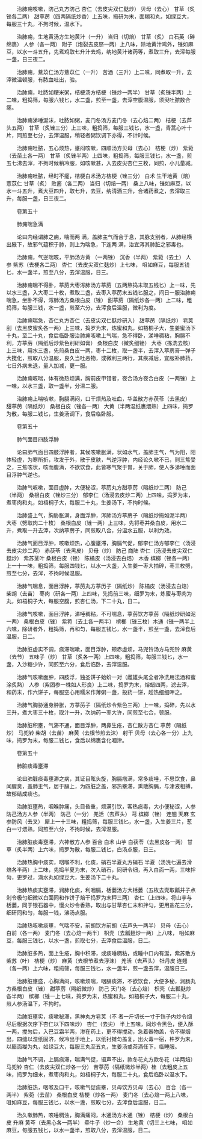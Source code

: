 <!-- { "loadSidebar": true } -->
　　治肺痈咳嗽，防己丸方防己 杏仁（去皮尖双仁麸炒） 贝母（去心） 甘草（炙锉各二两） 甜葶苈（四两隔纸炒香）上五味，捣研为末，面糊和丸，如绿豆大，每服三十丸，不拘时候，温水下。

　　治肺痈，生地黄汤方生地黄汁（一升） 当归（切焙） 甘草（炙） 白石英（碎绵裹） 人参（各一两） 附子（炮裂去皮脐一两）上八味，除地黄汁鸡外，锉如麻豆，以水一斗五升，先煮鸡取七升汁去鸡，纳地黄汁诸药等，煮取三升，去滓每服一盏，日三夜二。

　　治肺痈，薏苡仁汤方薏苡仁（一升） 苦酒（三升）上二味，同煮取一升，去滓微温顿服，有脓血吐出，验。

　　治肺痈，吐脓如粳米粥，桔梗汤方桔梗（锉炒一两半） 甘草（炙锉半两）上二味，粗捣筛，每服六钱匕，水二盏，煎至一盏，去滓空腹温服，须臾吐脓数合瘥。

　　治肺痈涕唾涎沫，吐脓如粥，麦门冬汤方麦门冬（去心焙二两） 桔梗（去芦头五两） 甘草（炙锉三分）上三味，粗捣筛，每服三钱匕，水一盏，青蒿心叶十片，同煎至七分，去滓温服，稍轻者粥饮调下亦得，不计时候。

　　治肺痈吐脓，五心烦热，壅闷咳嗽，四顺汤方贝母（去心） 桔梗（炒） 紫菀（去苗土各一两） 甘草（炙锉半两）上四味，粗捣筛，每服三钱匕，水一盏，煎五七沸去滓，不拘时候稍冷服，如咳嗽甚，入去皮尖杏仁三枚，同煎，小儿量减。

　　治肺痈吐脓，经时不瘥，桔梗白术汤方桔梗（锉三分） 白术 生干地黄（焙） 薏苡仁 甘草（炙） 败酱（各二两） 当归（切焙一两） 桑上八味，锉如麻豆，以水一斗五升，煮大豆四升，取七升，去豆，纳清酒三升，合诸药煮之，去滓取三升，每服一盏，日三夜二。

　　卷第五十

　　肺痈喘急满

　　论曰内经谓肺之痈，喘而两 满，盖肺主气而合于息，其脉支别者，从肺经横出腋下，故邪气蕴积于肺，则上为喘急，下连两 满，治宜泻其肺脏之邪毒也。

　　治肺痈，气逆喘咳，平肺汤方黄 （一两锉） 沉香（半两） 紫菀（去土） 人参 紫苏（去梗各二两） 杏仁（去皮尖双仁麸炒）上七味， 咀如麻豆，每服五钱匕，水一盏半，煎至八分，去滓温服，日三。

　　治肺痈喘不得卧，葶苈大枣泻肺汤方葶苈（五两熬捣末取五钱匕）上一味，先以水三盏，入大枣二十枚，煮取二盏，去枣入葶苈末五钱匕服之，间日一服治肺痈喘急，坐卧不得，泻肺汤方桑根白皮（锉） 甜葶苈（隔纸炒各一两）上二味，粗捣筛，每服三钱，水一盏，煎至六分，去滓食后温服，微利为度。

　　治肺痈喘急，杏仁丸方杏仁（去皮尖双仁麸炒研入） 甜葶苈（隔纸炒） 皂荚刮（去黑皮蜜炙各一两）上三味，捣罗为末，炼蜜和丸，如梧桐子大，生姜蜜汤下十丸，至二十丸，食后临卧服治肺痈咳嗽上气喘，急不得卧，涕唾稠粘，胸膈不利，方葶苈（隔纸后炒紫色别研如膏） 桑根白皮（微炙细锉） 大枣（拣洗去核）上三味，用水三盏，先煎桑白皮一两，枣十二枚，取一盏半，去滓入葶苈膏一弹子大搅化，煎取八分温服，良久当吐恶物，或微利三两行，其疾减后，宜服补肺药，七日外病未退，量人加减，更一服。

　　治肺痈咳喘，体有微热烦满，胸前皮甲错者，夜合汤方夜合白皮（一两锉）上一味，以水三盏，取一盏半，分温二服。

　　治肺痈上喘咳嗽，胸膈满闷，口干烦热及吐血，华盖散方赤茯苓（去黑皮） 甜葶苈（隔纸炒） 桑根白皮（锉各一两） 大黄（半两湿纸裹煨熟）上四味，捣罗为散，每服二钱匕，生姜汤调下，食后临卧服。

　　卷第五十

　　肺气面目四肢浮肿

　　论曰肺气面目四肢浮肿者，其候咳嗽胀满，状如水气，盖肺主气，气为阳，阳体轻虚，为寒所折，攻发于外，散于皮肤，气逆浮肿，内经论久嗽不已，则三焦受之，三焦咳状，咳而腹满，不欲饮食，此皆寒气聚于胃，关于肺，使人多涕唾而面目浮肿气逆也。

　　治肺气咳嗽，面目虚肿，大便秘涩，葶苈丸方甜葶苈（隔纸炒二两） 防己（半两） 桑根白皮（锉炒三分） 郁李仁（汤浸去皮炒二两）上四味，捣罗为末，煮枣肉和丸，如梧桐子大，每服二十丸，生姜汤下，不拘时候。

　　治肺盛上气，胸胁胀满，身面浮肿，泻肺汤方葶苈子（隔纸炒捣如泥半两） 大枣（劈取肉二十枚） 桑根白皮（锉一两）上三味，先将枣并桑白皮，用水二升，煮取一升去滓，次纳葶苈子，同煎取八合，分温水五服，以利为效。

　　治肺气面目浮肿，咳嗽烦热，心腹壅滞，胸膈气促，郁李仁汤方郁李仁（汤浸去皮尖炒二两） 赤茯苓（去黑皮） 贝母（炒） 防己 商陆 杏仁（汤浸去皮尖双仁麸炒） 紫苏茎叶 桑根白皮（锉） 陈橘皮（汤浸去白焙） 木香 槟榔（锉各一两）上一十一味，粗捣筛，每服四钱匕，以水一大盏，入生姜一枣大拍碎，枣三枚劈，煎至七分，去滓，不拘时候温服。

　　治肺气喘息，面目浮肿，葶苈丸方葶历子（隔纸炒） 陈橘皮（汤浸去白焙） 柴胡（去苗） 枣肉（研各一两）上四味，先捣前三味，细罗为末，炼蜜与枣肉为丸，如梧桐子大，每服空腹，煎杏仁汤，下二十丸，日二。

　　治肺气咳嗽，面目浮肿，涕唾稠粘，不可喘息，葶苈饮方葶苈（隔纸炒研如泥一两） 桑根白皮（锉） 紫菀（去土各一两半） 槟榔（锉三枚）木通（锉一两半上六味，除研者外，粗捣筛，再和匀，每服五钱匕，水一盏半，煎至一盏，去滓食后温服，日二。

　　治肺脏虚实不调，痰滞喘嗽，面目浮肿，颊赤虚烦，马兜铃汤方马兜铃 麻黄（去节） 五味子（炒） 甘草（炙各一两）上四味，粗捣筛，每服三钱匕，水一盏，入沙糖少许，同煎至六分，食后临卧，去滓温服。

　　治肺气咳嗽面肿，四肢浮，独圣饼子蛤蚧一对（雌雄头尾全者净洗用法酒和蜜涂炙熟） 人参（紫团参一株如人形良）上二味，捣罗为末，熔蜡四两，滤去滓，和药末，作六饼子，每服空心用糯米作薄粥一盏，投药一饼，趁热细细呷之。

　　治肺气胸胁通身肿胀，方葶苈子（隔纸炒令紫色三两）上一味，捣碎，先以水三升，煮大枣三十枚，取汁一升，次纳药一枣大许，同煎至七合，顿服。

　　治肺脏积壅，气滞不通，面目浮肿，两鼻生疮，杏仁散方杏仁 葶苈（隔纸炒） 马兜铃 柴胡（去苗） 麻黄（去根节煎去沫） 射干 贝母（去心各一分）上九味，捣罗为末，每服二钱匕，食后以绵裹含化咽津。

　　卷第五十

　　肺脏痰毒壅滞

　　论曰肺脏痰毒壅滞之病，其证目眩头旋，胸膈痞满，常多痰唾，不思饮食，鼻闻腥臭，盖肺主气，居于膈上，为四脏之盖，邪热壅滞，熏散胸膈，与津液相搏，故郁结成痰也。

　　治肺脏壅热，咽喉肿痛，头目昏重，烦满引饮，客热痰毒，大小便秘涩，人参防己汤方人参（半两） 防己（一分） 羌活（去芦头） 芎 槟榔（锉） 连翘 天麻 玄参防风（去叉） 犀上一十三味，粗捣筛，每服三钱匕，水一盏，入生姜三片，葱白一寸煨熟，同煎至六分，不拘时候，去滓温服。

　　治肺脏痰毒壅滞，六神散方人参 百合 白术 山芋 白茯苓（去黑皮各一两） 甘草（炙半两）上六味，捣罗为散，每服二钱匕，白汤点服，日三。

　　治肺热胸中痰实，咽喉不利，化痰，硝石半夏丸方硝石 半夏（汤洗七遍去滑焙各半两）上二味，先捣半夏为末，次入硝石，同研令细，再入白面一两，三味拌匀，更罗过，滴水丸如绿豆大，生姜汤下二十丸。

　　治肺热痰实壅滞，润肺化痰，利咽膈，栝蒌汤方大栝蒌（五枚去壳取瓤并子点剁令极匀细微以白面同和作饼子焙干捣罗为末秤三两） 杏仁（上四味，将山芋与栝蒌，同于银石器中，慢火炒令香熟，取出与甘草杏仁末和拌匀，更用盐花三分，细研同和匀，每服一钱，沸汤点服。

　　治肺热咳嗽痰壅，气喘不安，前胡饮方前胡（去芦头一两半） 贝母（去心） 白前（各一两） 麦门冬（去心焙一两半） 枳壳（去瓤麸炒一两）上八味， 咀如麻豆，每服三钱匕，以水一盏，煎取七分，去滓食后温服，日二。

　　治肺脏多热，面上生疮，胸中积滞，或痰唾稠粘，或睡中口内有涎，紫苏散方紫苏（叶） 桔梗（炒） 麻黄（去根节煮去浮沫） 羌活（去芦头） 牡丹皮 连翘（各一两）上六味，粗捣筛，每服三钱匕，水一盏半，煎一盏去滓，温服日三。

　　治肺脏壅盛，心胸满闷，咳嗽烦喘，咽膈痰滞，不欲饮食，大便多秘，润肠丸方桑根白皮（锉） 甜葶苈（隔纸微炒） 防己 天门冬（去心焙） 枳壳（去瓤麸炒各半两） 槟榔（锉一上七味，捣罗为末，炼蜜和丸，如梧桐子大，每服二十丸，煎人参汤温下，不拘时。

　　治肺脏壅实，痰嗽秘滞，黑神丸方皂荚（不 者一斤切长一寸于铛子内炒令烟尽后根据次序下杏仁以下四味炒） 杏仁（去尖） 半上五味，同炒令黑色，便入酥一两，搅匀后，入巴豆霜半两，渗在药上，更不得搅动，急着器物盖，令不得烟出，四缝以湿纸固济，候冷出于地上，以纸衬摊匀盖复，出火毒一宿，杵罗为末，以醋面糊为丸，如绿豆大，每服三丸至五丸，生姜汤或茶酒任下，临睡服。

　　治肺气不调，上膈痰滞，喘满气促，语声不出，款冬花丸方款冬花（半两焙） 马兜铃 杏仁（去皮尖双仁炒各一分） 苦葶苈（隔纸微炒半两）桂（去粗皮上五味，捣罗为细末，煮枣肉和丸，如梧桐子大，每服二十丸，食后临卧以温水下。

　　治肺脏热，咽喉及口干，咳嗽气促痰壅，贝母饮方贝母（去心） 百合（各一两半） 紫菀（去苗） 桑根白皮 桔梗（炒各一两） 麦门冬（去心焙一两上八味， 咀如麻豆，每服三钱匕，以水一盏，煎取七分，去滓食后温服，日二。

　　治久嗽肺热，咳唾稠浊，胸满痛闷，木通汤方木通（锉） 桔梗（炒） 桑根白皮 升麻 黄芩（去黑心各一两半） 牵牛子（炒一合） 生地黄（切三上七味， 咀如麻豆，每服五钱匕，以水一盏半，煎取八分，去滓温服，日二。

